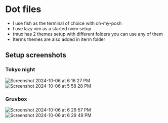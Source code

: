 # Dot files
- I use fish as the terminal of choice with oh-my-posh
- I use lazy vim as a started nvim setup
- tmux has 2 themes setup with different folders you can use any of them
- Iterms themes are also added in iterm folder

## Setup screenshots

### Tokyo night
![Screenshot 2024-10-06 at 6 16 27 PM](https://github.com/user-attachments/assets/2cc9cf61-10c1-4dae-82fc-46314a8e7fa5)
![Screenshot 2024-10-06 at 5 58 28 PM](https://github.com/user-attachments/assets/a5fcd58b-126c-42f4-9d5e-bfd1511067d5)

### Gruvbox
![Screenshot 2024-10-06 at 6 29 57 PM](https://github.com/user-attachments/assets/ed9923ae-60d9-415c-8110-fa4c50097002)
![Screenshot 2024-10-06 at 6 29 49 PM](https://github.com/user-attachments/assets/22c1efee-ca9d-445b-97f3-8b1393045ef4)

